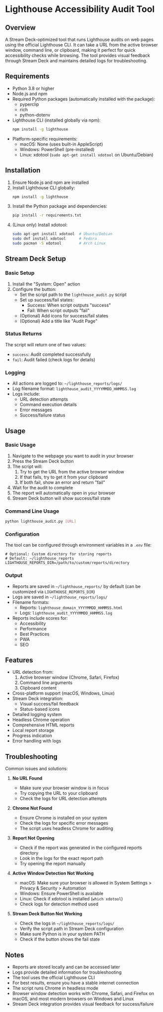 # Lighthouse Accessibility Audit Tool

## Overview
A Stream Deck-optimized tool that runs Lighthouse audits on web pages using the official Lighthouse CLI. It can take a URL from the active browser window, command line, or clipboard, making it perfect for quick accessibility checks while browsing. The tool provides visual feedback through Stream Deck and maintains detailed logs for troubleshooting.

## Requirements
- Python 3.8 or higher
- Node.js and npm
- Required Python packages (automatically installed with the package):
  - pyperclip
  - rich
  - python-dotenv
- Lighthouse CLI (installed globally via npm):
  ```bash
  npm install -g lighthouse
  ```
- Platform-specific requirements:
  - macOS: None (uses built-in AppleScript)
  - Windows: PowerShell (pre-installed)
  - Linux: xdotool (`sudo apt-get install xdotool` on Ubuntu/Debian)

## Installation
1. Ensure Node.js and npm are installed
2. Install Lighthouse CLI globally:
   ```bash
   npm install -g lighthouse
   ```
3. Install the Python package and dependencies:
   ```bash
   pip install -r requirements.txt
   ```
4. (Linux only) Install xdotool:
   ```bash
   sudo apt-get install xdotool  # Ubuntu/Debian
   sudo dnf install xdotool      # Fedora
   sudo pacman -S xdotool        # Arch Linux
   ```

## Stream Deck Setup

### Basic Setup
1. Install the "System: Open" action
2. Configure the button:
   - Set the script path to the `lighthouse_audit.py` script
   - Set up success/fail states:
     - Success: When script outputs "success"
     - Fail: When script outputs "fail"
   - (Optional) Add icons for success/fail states
   - (Optional) Add a title like "Audit Page"

### Status Returns
The script will return one of two values:
- `success`: Audit completed successfully
- `fail`: Audit failed (check logs for details)

### Logging
- All actions are logged to: `~/lighthouse_reports/logs/`
- Log filename format: `lighthouse_audit_YYYYMMDD_HHMMSS.log`
- Logs include:
  - URL detection attempts
  - Command execution details
  - Error messages
  - Success/failure status

## Usage
### Basic Usage
1. Navigate to the webpage you want to audit in your browser
2. Press the Stream Deck button
3. The script will:
   1. Try to get the URL from the active browser window
   2. If that fails, try to get it from your clipboard
   3. If both fail, show an error and return "fail"
4. Wait for the audit to complete
5. The report will automatically open in your browser
6. Stream Deck button will show success/fail state

### Command Line Usage
```bash
python lighthouse_audit.py [URL]
```

### Configuration
The tool can be configured through environment variables in a `.env` file:

```env
# Optional: Custom directory for storing reports
# Default: ~/lighthouse_reports
LIGHTHOUSE_REPORTS_DIR=/path/to/custom/reports/directory
```

### Output
- Reports are saved in `~/lighthouse_reports/` by default (can be customized via `LIGHTHOUSE_REPORTS_DIR`)
- Logs are saved in `~/lighthouse_reports/logs/`
- Filename formats:
  - Reports: `lighthouse_domain_YYYYMMDD_HHMMSS.html`
  - Logs: `lighthouse_audit_YYYYMMDD_HHMMSS.log`
- Reports include scores for:
  - Accessibility
  - Performance
  - Best Practices
  - PWA
  - SEO

## Features
- URL detection from:
  1. Active browser window (Chrome, Safari, Firefox)
  2. Command line arguments
  3. Clipboard content
- Cross-platform support (macOS, Windows, Linux)
- Stream Deck integration:
  - Visual success/fail feedback
  - Status-based icons
- Detailed logging system
- Headless Chrome operation
- Comprehensive HTML reports
- Local report storage
- Progress indication
- Error handling with logs

## Troubleshooting
Common issues and solutions:

1. **No URL Found**
   - Make sure your browser window is in focus
   - Try copying the URL to your clipboard
   - Check the logs for URL detection attempts

2. **Chrome Not Found**
   - Ensure Chrome is installed on your system
   - Check the logs for specific error messages
   - The script uses headless Chrome for auditing

3. **Report Not Opening**
   - Check if the report was generated in the configured reports directory
   - Look in the logs for the exact report path
   - Try opening the report manually

4. **Active Window Detection Not Working**
   - macOS: Make sure your browser is allowed in System Settings > Privacy & Security > Automation
   - Windows: Ensure PowerShell is available
   - Linux: Check if xdotool is installed (`which xdotool`)
   - Check logs for detection method used

5. **Stream Deck Button Not Working**
   - Check the logs in `~/lighthouse_reports/logs/`
   - Verify the script path in Stream Deck configuration
   - Make sure Python is in your system PATH
   - Check if the button shows the fail state

## Notes
- Reports are stored locally and can be accessed later
- Logs provide detailed information for troubleshooting
- The tool uses the official Lighthouse CLI
- For best results, ensure you have a stable internet connection
- The script runs Chrome in headless mode
- Browser window detection works with Chrome, Safari, and Firefox on macOS, and most modern browsers on Windows and Linux
- Stream Deck integration provides visual feedback for success/failure 